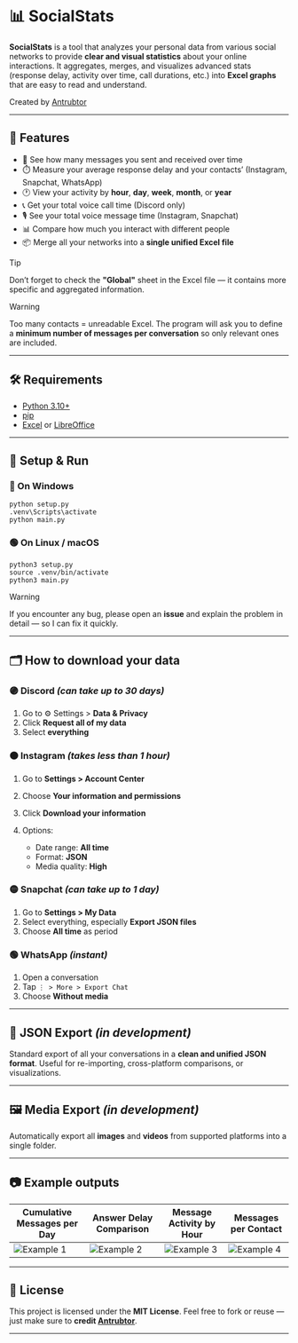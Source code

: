 # 📊 SocialStats

**SocialStats** is a tool that analyzes your personal data from various social networks to provide **clear and visual statistics** about your online interactions.
It aggregates, merges, and visualizes advanced stats (response delay, activity over time, call durations, etc.) into **Excel graphs** that are easy to read and understand.

Created by [Antrubtor](https://github.com/Antrubtor)

---

## 🧩 Features

* 📅 See how many messages you sent and received over time
* ⏱️ Measure your average response delay and your contacts’ (Instagram, Snapchat, WhatsApp)
* 🕐 View your activity by **hour**, **day**, **week**, **month**, or **year**
* 📞 Get your total voice call time (Discord only)
* 🎙️ See your total voice message time (Instagram, Snapchat)
* 📊 Compare how much you interact with different people
* 📦 Merge all your networks into a **single unified Excel file**

> [!TIP]
> Don’t forget to check the **"Global"** sheet in the Excel file — it contains more specific and aggregated information.

> [!WARNING]
> Too many contacts = unreadable Excel.
> The program will ask you to define a **minimum number of messages per conversation** so only relevant ones are included.

---

## 🛠️ Requirements

- [Python 3.10+](https://www.python.org/downloads/)
- [pip](https://pip.pypa.io/en/stable/installation/)
- [Excel](https://www.microsoft.com/en-us/microsoft-365/excel) or [LibreOffice](https://www.libreoffice.org/)

---

## 🚀 Setup & Run

### 🔵 On Windows

```
python setup.py
.venv\Scripts\activate
python main.py
```

### 🟢 On Linux / macOS

```
python3 setup.py
source .venv/bin/activate
python3 main.py
```

> [!WARNING]
> If you encounter any bug, please open an **issue** and explain the problem in detail — so I can fix it quickly.

---

## 🗂️ How to download your data

### 🟣 Discord *(can take up to 30 days)*

1. Go to ⚙️ Settings > **Data & Privacy**
2. Click **Request all of my data**
3. Select **everything**

### 🟠 Instagram *(takes less than 1 hour)*

1. Go to **Settings > Account Center**
2. Choose **Your information and permissions**
3. Click **Download your information**
4. Options:

   * Date range: **All time**
   * Format: **JSON**
   * Media quality: **High**

### 🟡 Snapchat *(can take up to 1 day)*

1. Go to **Settings > My Data**
2. Select everything, especially **Export JSON files**
3. Choose **All time** as period

### 🟢 WhatsApp *(instant)*

1. Open a conversation
2. Tap `⋮ > More > Export Chat`
3. Choose **Without media**

---

## 🧪 JSON Export *(in development)*

Standard export of all your conversations in a **clean and unified JSON format**.
Useful for re-importing, cross-platform comparisons, or visualizations.

---

## 🖼️ Media Export *(in development)*

Automatically export all **images** and **videos** from supported platforms into a single folder.

---

## 📷 Example outputs

| Cumulative Messages per Day          | Answer Delay Comparison              | Message Activity by Hour             | Messages per Contact                 |
| ------------------------------------ | ------------------------------------ | ------------------------------------ | ------------------------------------ |
| ![Example 1](.ressources/stats1.png) | ![Example 2](.ressources/stats2.png) | ![Example 3](.ressources/stats3.png) | ![Example 4](.ressources/stats4.png) |

---

## 📄 License

This project is licensed under the **MIT License**.
Feel free to fork or reuse — just make sure to **credit [Antrubtor](https://github.com/Antrubtor)**.

---